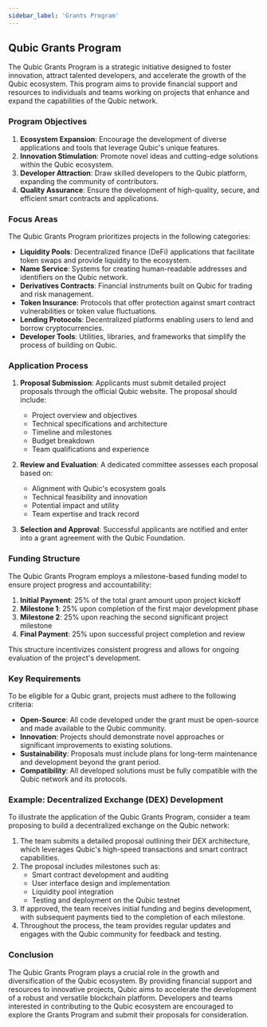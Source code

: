 ```yaml
---
sidebar_label: 'Grants Program'
---
```


## Qubic Grants Program

The Qubic Grants Program is a strategic initiative designed to foster innovation, attract talented developers, and accelerate the growth of the Qubic ecosystem. This program aims to provide financial support and resources to individuals and teams working on projects that enhance and expand the capabilities of the Qubic network.

### Program Objectives

1. **Ecosystem Expansion**: Encourage the development of diverse applications and tools that leverage Qubic's unique features.
2. **Innovation Stimulation**: Promote novel ideas and cutting-edge solutions within the Qubic ecosystem.
3. **Developer Attraction**: Draw skilled developers to the Qubic platform, expanding the community of contributors.
4. **Quality Assurance**: Ensure the development of high-quality, secure, and efficient smart contracts and applications.

### Focus Areas

The Qubic Grants Program prioritizes projects in the following categories:

- **Liquidity Pools**: Decentralized finance (DeFi) applications that facilitate token swaps and provide liquidity to the ecosystem.
- **Name Service**: Systems for creating human-readable addresses and identifiers on the Qubic network.
- **Derivatives Contracts**: Financial instruments built on Qubic for trading and risk management.
- **Token Insurance**: Protocols that offer protection against smart contract vulnerabilities or token value fluctuations.
- **Lending Protocols**: Decentralized platforms enabling users to lend and borrow cryptocurrencies.
- **Developer Tools**: Utilities, libraries, and frameworks that simplify the process of building on Qubic.

### Application Process

1. **Proposal Submission**: Applicants must submit detailed project proposals through the official Qubic website. The proposal should include:
   - Project overview and objectives
   - Technical specifications and architecture
   - Timeline and milestones
   - Budget breakdown
   - Team qualifications and experience

2. **Review and Evaluation**: A dedicated committee assesses each proposal based on:
   - Alignment with Qubic's ecosystem goals
   - Technical feasibility and innovation
   - Potential impact and utility
   - Team expertise and track record

3. **Selection and Approval**: Successful applicants are notified and enter into a grant agreement with the Qubic Foundation.

### Funding Structure

The Qubic Grants Program employs a milestone-based funding model to ensure project progress and accountability:

1. **Initial Payment**: 25% of the total grant amount upon project kickoff
2. **Milestone 1**: 25% upon completion of the first major development phase
3. **Milestone 2**: 25% upon reaching the second significant project milestone
4. **Final Payment**: 25% upon successful project completion and review

This structure incentivizes consistent progress and allows for ongoing evaluation of the project's development.

### Key Requirements

To be eligible for a Qubic grant, projects must adhere to the following criteria:

- **Open-Source**: All code developed under the grant must be open-source and made available to the Qubic community.
- **Innovation**: Projects should demonstrate novel approaches or significant improvements to existing solutions.
- **Sustainability**: Proposals must include plans for long-term maintenance and development beyond the grant period.
- **Compatibility**: All developed solutions must be fully compatible with the Qubic network and its protocols.

### Example: Decentralized Exchange (DEX) Development

To illustrate the application of the Qubic Grants Program, consider a team proposing to build a decentralized exchange on the Qubic network:

1. The team submits a detailed proposal outlining their DEX architecture, which leverages Qubic's high-speed transactions and smart contract capabilities.
2. The proposal includes milestones such as:
   - Smart contract development and auditing
   - User interface design and implementation
   - Liquidity pool integration
   - Testing and deployment on the Qubic testnet
3. If approved, the team receives initial funding and begins development, with subsequent payments tied to the completion of each milestone.
4. Throughout the process, the team provides regular updates and engages with the Qubic community for feedback and testing.

### Conclusion

The Qubic Grants Program plays a crucial role in the growth and diversification of the Qubic ecosystem. By providing financial support and resources to innovative projects, Qubic aims to accelerate the development of a robust and versatile blockchain platform. Developers and teams interested in contributing to the Qubic ecosystem are encouraged to explore the Grants Program and submit their proposals for consideration.